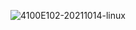 ![4100E102-20211014-linux](https://user-images.githubusercontent.com/90752081/137430012-42cbf284-8027-4b4f-82a6-4816e0c6b15d.png)
